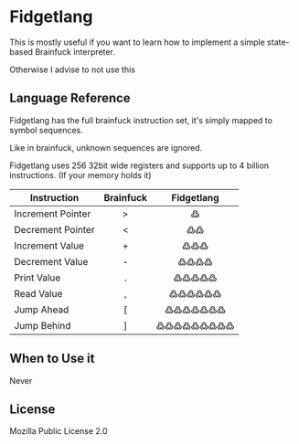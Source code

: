 # Fidgetlang

This is mostly useful if you want to learn how to implement
a simple state-based Brainfuck interpreter.

Otherwise I advise to not use this

## Language Reference

Fidgetlang has the full brainfuck instruction set, it's simply
mapped to symbol sequences.

Like in brainfuck, unknown sequences are ignored.

Fidgetlang uses 256 32bit wide registers and supports up to 
4 billion instructions. (If your memory holds it)

| Instruction       | Brainfuck | Fidgetlang |
|-------------------|:---------:|:----------:|
| Increment Pointer |     >     |      ߷     |
| Decrement Pointer |     <     |     ߷߷     |
| Increment Value   |     +     |     ߷߷߷    |
| Decrement Value   |     -     |    ߷߷߷߷    |
| Print Value       |     .     |    ߷߷߷߷߷   |
| Read Value        |     ,     |   ߷߷߷߷߷߷   |
| Jump Ahead        |     [     |   ߷߷߷߷߷߷߷  |
| Jump Behind       |     ]     |  ߷߷߷߷߷߷߷߷߷ |

## When to Use it

Never

## License

Mozilla Public License 2.0